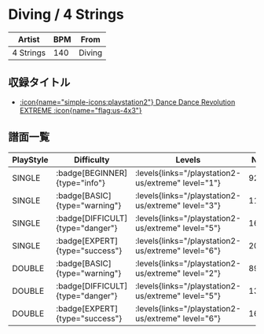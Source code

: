 # Diving / 4 Strings

|Artist|BPM|From|
|------|---|----|
|4 Strings|140|Diving|

## 収録タイトル

- [:icon{name="simple-icons:playstation2"} Dance Dance Revolution EXTREME :icon{name="flag:us-4x3"}](/playstation2-us/extreme)

## 譜面一覧

|PlayStyle|Difficulty|Levels|Notes|Movie|
|---------|----------|------|-----|-----|
|SINGLE| :badge[BEGINNER]{type="info"}| :levels{links="/playstation2-us/extreme" level="1"}|92/0||
|SINGLE| :badge[BASIC]{type="warning"}| :levels{links="/playstation2-us/extreme" level="3"}|113/13||
|SINGLE| :badge[DIFFICULT]{type="danger"}| :levels{links="/playstation2-us/extreme" level="5"}|168/34||
|SINGLE| :badge[EXPERT]{type="success"}| :levels{links="/playstation2-us/extreme" level="6"}|204/43||
|DOUBLE| :badge[BASIC]{type="warning"}| :levels{links="/playstation2-us/extreme" level="2"}|89/11||
|DOUBLE| :badge[DIFFICULT]{type="danger"}| :levels{links="/playstation2-us/extreme" level="5"}|137/29||
|DOUBLE| :badge[EXPERT]{type="success"}| :levels{links="/playstation2-us/extreme" level="6"}|169/20||
